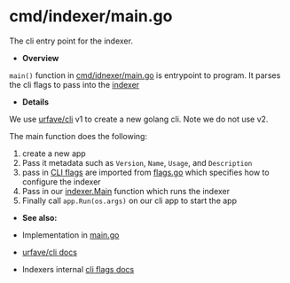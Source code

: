 # cmd/indexer/main.go

The cli entry point for the indexer.

- **Overview**

`main()` function in [cmd/idnexer/main.go](./main.go) is entrypoint to program.   It parses the cli flags to pass into the [indexer](../../indexer.go)

- **Details**

We use [urfave/cli](https://cli.urfave.org/v1/getting-started/) v1 to create a new golang cli.   Note we do not use v2.

The main function does the following:

1. create a new app
2. Pass it metadata such as `Version`, `Name`, `Usage`, and `Description`
3. pass in [CLI flags](../../flags/README.md) are imported from [flags.go](../../flags/flags.go) which specifies how to configure the indexer
4. Pass in our [indexer.Main](../../indexer.go) function which runs the indexer
5. Finally call `app.Run(os.args)` on our cli app to start the app

- **See also:**

- Implementation in [main.go](./main.go)
- [urfave/cli docs](https://cli.urfave.org/v1/getting-started/)
- Indexers internal [cli flags docs](../../flags/README.md)

